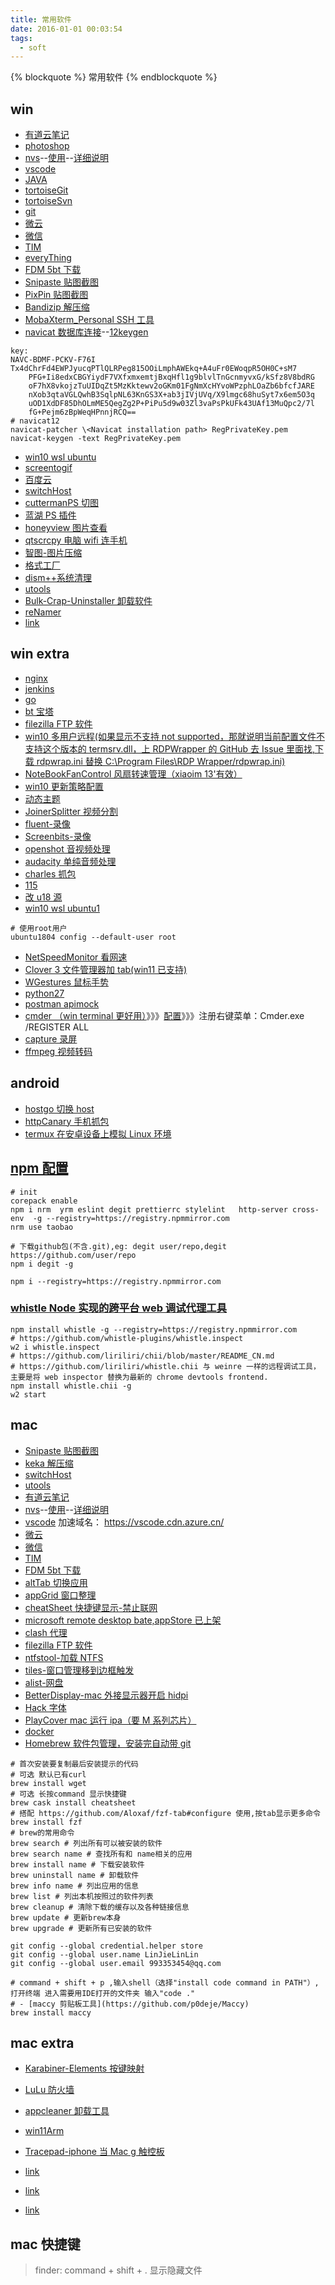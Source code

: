 ```yaml
---
title: 常用软件
date: 2016-01-01 00:03:54
tags:
  - soft
---
```


{% blockquote %} 常用软件 {% endblockquote %}

<!--more-->

## win

- [有道云笔记](http://note.youdao.com/)
- [photoshop](https://www.adobe.com/cn/downloads.html?promoid=RL89NGY7&mv=other)
- [nvs](https://github.com/jasongin/nvs/tags)--[使用](/myBlog/2021/07/03/%E7%8E%AF%E5%A2%83%E9%85%8D%E7%BD%AE/node/)--[详细说明](https://zhuanlan.zhihu.com/p/369367869)
- [vscode](https://code.visualstudio.com/)
- [JAVA](https://www.java.com/zh_CN/download/)
- [tortoiseGit](https://tortoisegit.org/)
- [tortoiseSvn](https://tortoisesvn.net/)
- [git](https://git-scm.com/downloads)
- [微云](https://www.weiyun.com/download.html)
- [微信](https://pc.weixin.qq.com/)
- [TIM](https://office.qq.com/download.html)
- [everyThing](http://www.voidtools.com/downloads/)
- [FDM 5bt 下载](https://www.freedownloadmanager.org/zh/)
- [Snipaste 贴图截图](https://zh.snipaste.com/)
- [PixPin 贴图截图](https://pixpin.cn/)
- [Bandizip 解压缩](https://cn.bandisoft.com/bandizip/)
- [MobaXterm_Personal SSH 工具](https://mobaxterm.mobatek.net/download.html)
- [navicat 数据库连接](https://www.navicat.com.cn/download/direct-download?product=navicat_premium_cs_x64.exe&location=1)--[12keygen](https://github.com/JohnHubcr/navicat-keygen)

```shell
key:
NAVC-BDMF-PCKV-F76I  Tx4dChrFd4EWPJyucqPTlQLRPeg815OOiLmphAWEkq+A4uFr0EWoqpR5OH0C+sM7
    PFG+Ii8edxCBGYiydF7VXfxmxemtjBxqHfl1g9blvlTnGcnmyvxG/kSfz8V8bdRG
    oF7hX8vkojzTuUIDqZt5MzKktewv2oGKm01FgNmXcHYvoWPzphLOaZb6bfcfJARE
    nXob3qtaVGLQwhB3SqlpNL63KnGS3X+ab3jIVjUVq/X9lmgc68huSyt7x6em5O3q
    uOD1XdDF85DhOLmME5QegZg2P+PiPu5d9w03Zl3vaPsPkUFk43UAf13MuQpc2/7l
    fG+Pejm6zBpWeqHPnnjRCQ==
# navicat12
navicat-patcher \<Navicat installation path> RegPrivateKey.pem
navicat-keygen -text RegPrivateKey.pem
```

- [win10 wsl ubuntu](https://zhuanlan.zhihu.com/p/48169950)
- [screentogif](https://www.screentogif.com/downloads.html?l=zh_cn)
- [百度云](https://pan.baidu.com/download)
- [switchHost](https://github.com/oldj/SwitchHosts/releases)
- [cuttermanPS 切图](https://www.cutterman.cn/zh/cutterman)
- [蓝湖 PS 插件](https://lanhuapp.com/ps?comeFrom=%E9%A1%B9%E7%9B%AE%E5%88%97%E8%A1%A8_%E5%8F%B3%E4%B8%8A)
- [honeyview 图片查看](https://www.bandisoft.com/honeyview/)
- [qtscrcpy 电脑 wifi 连手机](https://github.com/barry-ran/QtScrcpy/releases)
- [智图-图片压缩](https://zhitu.isux.us/)
- [格式工厂](http://www.pcfreetime.com/formatfactory/CN/download.html)
- [dism++系统清理](https://github.com/Chuyu-Team/Dism-Multi-language/releases)
- [utools](https://u.tools/)
- [Bulk-Crap-Uninstaller 卸载软件](https://github.com/Klocman/Bulk-Crap-Uninstaller)
- [reNamer](https://www.advancedrenamer.com/)
- [link](http://note.youdao.com/)

## win extra

- [nginx](https://nginx.org/en/download.html)
- [jenkins](https://jenkins.io/)
- [go](https://golang.org/dl/)
- [bt 宝塔](https://www.bt.cn/)
- [filezilla FTP 软件](https://filezilla-project.org/)
- [win10 多用户远程(如果显示不支持 not supported，那就说明当前配置文件不支持这个版本的 termsrv.dll，上 RDPWrapper 的 GitHub 去 Issue 里面找,下载 rdpwrap.ini 替换 C:\Program Files\RDP Wrapper/rdpwrap.ini)](https://github.com/stascorp/rdpwrap)
- [NoteBookFanControl 风扇转速管理（xiaoim 13'有效）](https://github.com/hirschmann/nbfc/releases)
- [win10 更新策略配置](https://blog.csdn.net/u012318074/article/details/72026670)
- [动态主题](https://apps.microsoft.com/store/detail/%E5%8A%A8%E6%80%81%E4%B8%BB%E9%A2%98/9NBLGGH1ZBKW?hl=zh-cn)
- [JoinerSplitter 视频分割](https://github.com/Rambalac/JoinerSplitter)
- [fluent-录像](https://apps.microsoft.com/store/detail/fluent-screen-recorder/9MWV79XLFQH7)
- [Screenbits-录像](https://apps.microsoft.com/store/detail/screenbits-screen-recorder/9P65DCKJFTJ3?hl=zh-cn)
- [openshot 音视频处理](https://www.openshot.org/)
- [audacity 单纯音频处理](https://www.audacityteam.org/)
- [charles 抓包](https://www.charlesproxy.com/)
- [115](http://anxia.com/w/dnb115)
- [改 u18 源](https://juejin.im/post/5d5f93156fb9a06b093622a9)
- [win10 wsl ubuntu1](https://zhuanlan.zhihu.com/p/34950508)

```shell
# 使用root用户
ubuntu1804 config --default-user root
```

- [NetSpeedMonitor 看网速](https://github.com/hanyizhao/NetSpeedMonitor)
- [Clover 3 文件管理器加 tab(win11 已支持)](http://cn.ejie.me/)
- [WGestures 鼠标手势](http://www.yingdev.com/projects/wgestures)
- [python27](https://www.python.org/download/releases/2.7/)
- [postman apimock](https://www.getpostman.com/)
- [cmder （win terminal 更好用）](http://cmder.net/)》》》[配置](http://www.jianshu.com/p/7a706c0a3411)》》》注册右键菜单：Cmder.exe /REGISTER ALL
- [capture 录屏](https://github.com/MathewSachin/Captura/releases)
- [ffmpeg 视频转码](https://github.com/BtbN/FFmpeg-Builds/releases)

## android

- [hostgo 切换 host](https://play.google.com/store/apps/details?id=dns.hosts.server.change&hl=zh&gl=US)
- [httpCanary 手机抓包](https://play.google.com/store/apps/details?id=com.guoshi.httpcanary&hl=zh&gl=US)
- [termux 在安卓设备上模拟 Linux 环境](https://termux.com/)

## [npm 配置](/myBlog/2022/04/14/环境配置/node/)

```shell
# init
corepack enable
npm i nrm  yrm eslint degit prettierrc stylelint   http-server cross-env  -g --registry=https://registry.npmmirror.com
nrm use taobao

# 下载github包(不含.git),eg: degit user/repo,degit https://github.com/user/repo
npm i degit -g

npm i --registry=https://registry.npmmirror.com
```

### [whistle Node 实现的跨平台 web 调试代理工具](https://wproxy.org/whistle/)

```shell
npm install whistle -g --registry=https://registry.npmmirror.com
# https://github.com/whistle-plugins/whistle.inspect
w2 i whistle.inspect
# https://github.com/liriliri/chii/blob/master/README_CN.md
# https://github.com/liriliri/whistle.chii 与 weinre 一样的远程调试工具，主要是将 web inspector 替换为最新的 chrome devtools frontend.
npm install whistle.chii -g
w2 start
```

## mac

- [Snipaste 贴图截图](https://zh.snipaste.com/)
- [keka 解压缩](https://www.keka.io/zh-cn/)
- [switchHost](https://github.com/oldj/SwitchHosts/releases)
- [utools](https://u.tools/)
- [有道云笔记](http://note.youdao.com/)
- [nvs](https://github.com/jasongin/nvs/tags)--[使用](/myBlog/2021/07/03/%E7%8E%AF%E5%A2%83%E9%85%8D%E7%BD%AE/node/)--[详细说明](https://zhuanlan.zhihu.com/p/369367869)
- [vscode](https://code.visualstudio.com/) 加速域名： https://vscode.cdn.azure.cn/
- [微云](https://www.weiyun.com/download.html)
- [微信](https://pc.weixin.qq.com/)
- [TIM](https://office.qq.com/download.html)
- [FDM 5bt 下载](https://www.freedownloadmanager.org/zh/)
- [altTab 切换应用](https://github.com/lwouis/alt-tab-macos)
- [appGrid 窗口整理](https://github.com/mjolnirapp/AppGrid)
- [cheatSheet 快捷键显示-禁止联网](https://cheatsheet-mac.en.softonic.com/mac?ex=DINS-635.1)
- [microsoft remote desktop bate,appStore 已上架](https://install.appcenter.ms/orgs/rdmacios-k2vy/apps/microsoft-remote-desktop-for-mac/distribution_groups/all-users-of-microsoft-remote-desktop-for-mac)
- [clash 代理](https://github.com/clash-verge-rev/clash-verge-rev/releases)
- [filezilla FTP 软件](https://filezilla-project.org/)
- [ntfstool-加载 NTFS](https://github.com/ntfstool/ntfstool/releases)
- [tiles-窗口管理移到边框触发](https://www.sempliva.com/tiles/index.html#home)
- [alist-网盘](https://alist.nn.ci/zh/guide/install/docker.html)
- [BetterDisplay-mac 外接显示器开启 hidpi](https://github.com/waydabber/BetterDisplay/releases)
- [Hack 字体](https://github.com/ryanoasis/nerd-fonts/releases/download/v3.0.1/Hack.zip)
- [PlayCover mac 运行 ipa（要 M 系列芯片）](https://github.com/PlayCover/PlayCover/releases)
- [docker](https://docs.docker.com/desktop/install/mac-install/)
- [Homebrew 软件包管理，安装完自动带 git](https://brew.sh/index_zh-cn)

```shell
# 首次安装要复制最后安装提示的代码
# 可选 默认已有curl
brew install wget
# 可选 长按command 显示快捷键
brew cask install cheatsheet
# 搭配 https://github.com/Aloxaf/fzf-tab#configure 使用,按tab显示更多命令
brew install fzf
# brew的常用命令
brew search # 列出所有可以被安装的软件
brew search name # 查找所有和 name相关的应用
brew install name # 下载安装软件
brew uninstall name # 卸载软件
brew info name # 列出应用的信息
brew list # 列出本机按照过的软件列表
brew cleanup # 清除下载的缓存以及各种链接信息
brew update # 更新brew本身
brew upgrade # 更新所有已安装的软件

git config --global credential.helper store
git config --global user.name LinJieLinLin
git config --global user.email 993353454@qq.com

# command + shift + p ,输入shell（选择"install code command in PATH"）,打开终端 进入需要用IDE打开的文件夹 输入"code ."
# - [maccy 剪贴板工具](https://github.com/p0deje/Maccy)
brew install maccy
```

## mac extra

- [Karabiner-Elements 按键映射](https://github.com/pqrs-org/Karabiner-Elements)
- [LuLu 防火墙](https://github.com/objective-see/LuLu)
- [appcleaner 卸载工具](http://freemacsoft.net/appcleaner/)

- [win11Arm](https://blog.csdn.net/weixin_52799373/article/details/129658881)
- [Tracepad-iphone 当 Mac g 触控板](https://www.tracepad.site/tracepad/)
- [link](https://lj4.top/)
- [link](https://lj4.top/)
- [link](https://lj4.top/)

## mac 快捷键

> finder: command + shift + . 显示隐藏文件
